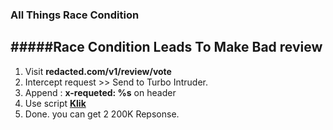 ### All Things Race Condition

#####Race Condition Leads To Make Bad review
---
1. Visit **redacted.com/v1/review/vote**
2. Intercept request >> Send to Turbo Intruder.
3. Append : **x-requeted: %s** on header
4. Use script **<a href="https://github.com/PortSwigger/turbo-intruder/blob/master/resources/examples/race.py">Klik</a>**
5. Done. you can get 2 200K Repsonse.

